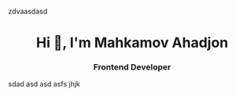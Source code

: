 zdvaasdasd<h1 align="center">Hi 👋, I'm Mahkamov Ahadjon</h1>
<h3 align="center">Frontend Developer</h3>

sdad
asd
asd
asfs
jhjk
